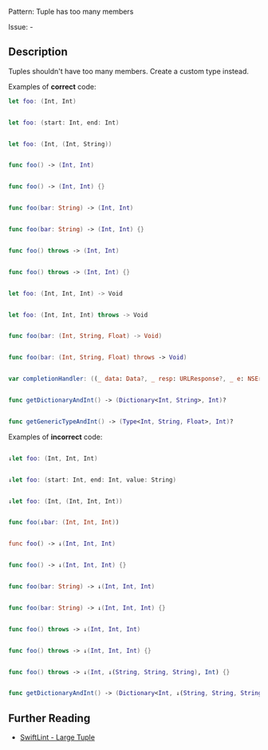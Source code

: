 Pattern: Tuple has too many members

Issue: -

## Description

Tuples shouldn't have too many members. Create a custom type instead.

Examples of **correct** code:
```swift
let foo: (Int, Int)


let foo: (start: Int, end: Int)


let foo: (Int, (Int, String))


func foo() -> (Int, Int)


func foo() -> (Int, Int) {}


func foo(bar: String) -> (Int, Int)


func foo(bar: String) -> (Int, Int) {}


func foo() throws -> (Int, Int)


func foo() throws -> (Int, Int) {}


let foo: (Int, Int, Int) -> Void


let foo: (Int, Int, Int) throws -> Void


func foo(bar: (Int, String, Float) -> Void)


func foo(bar: (Int, String, Float) throws -> Void)


var completionHandler: ((_ data: Data?, _ resp: URLResponse?, _ e: NSError?) -> Void)!


func getDictionaryAndInt() -> (Dictionary<Int, String>, Int)?


func getGenericTypeAndInt() -> (Type<Int, String, Float>, Int)?

```
Examples of **incorrect** code:
```swift

↓let foo: (Int, Int, Int)


↓let foo: (start: Int, end: Int, value: String)


↓let foo: (Int, (Int, Int, Int))


func foo(↓bar: (Int, Int, Int))


func foo() -> ↓(Int, Int, Int)


func foo() -> ↓(Int, Int, Int) {}


func foo(bar: String) -> ↓(Int, Int, Int)


func foo(bar: String) -> ↓(Int, Int, Int) {}


func foo() throws -> ↓(Int, Int, Int)


func foo() throws -> ↓(Int, Int, Int) {}


func foo() throws -> ↓(Int, ↓(String, String, String), Int) {}


func getDictionaryAndInt() -> (Dictionary<Int, ↓(String, String, String)>, Int)?

```

## Further Reading

* [SwiftLint - Large Tuple](https://github.com/realm/SwiftLint/blob/master/Rules.md#large-tuple)